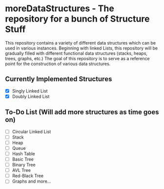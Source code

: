 # moreDataStructures - The repository for a bunch of Structure Stuff
This repository contains a variety of different data structures which can be used in various instances. Beginning with linked Lists, this repository will be gradually filled with different functional data structures (stacks, heaps, trees, graphs, etc.) The goal of this repository is to serve as a reference point for the construction of various data structures.

## Currently Implemented Structures
- [x] Singly Linked List
- [X] Doubly Linked List

## To-Do List (Will add more structures as time goes on)
- [ ] Circular Linked List
- [ ] Stack
- [ ] Heap
- [ ] Queue
- [ ] Hash Table
- [ ] Basic Tree
- [ ] Binary Tree
- [ ] AVL Tree
- [ ] Red-Black Tree
- [ ] Graphs and more...
